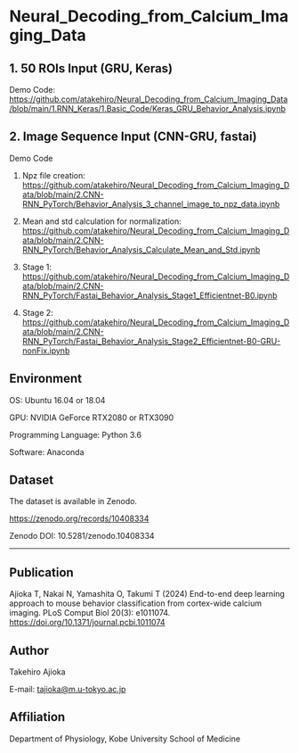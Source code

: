 # Neural_Decoding_from_Calcium_Imaging_Data


## 1. 50 ROIs Input (GRU, Keras)

Demo Code: https://github.com/atakehiro/Neural_Decoding_from_Calcium_Imaging_Data/blob/main/1.RNN_Keras/1.Basic_Code/Keras_GRU_Behavior_Analysis.ipynb

## 2. Image Sequence Input (CNN-GRU, fastai)

Demo Code

1. Npz file creation: https://github.com/atakehiro/Neural_Decoding_from_Calcium_Imaging_Data/blob/main/2.CNN-RNN_PyTorch/Behavior_Analysis_3_channel_image_to_npz_data.ipynb

2. Mean and std calculation for normalization: https://github.com/atakehiro/Neural_Decoding_from_Calcium_Imaging_Data/blob/main/2.CNN-RNN_PyTorch/Behavior_Analysis_Calculate_Mean_and_Std.ipynb

3. Stage 1: https://github.com/atakehiro/Neural_Decoding_from_Calcium_Imaging_Data/blob/main/2.CNN-RNN_PyTorch/Fastai_Behavior_Analysis_Stage1_Efficientnet-B0.ipynb

4. Stage 2: https://github.com/atakehiro/Neural_Decoding_from_Calcium_Imaging_Data/blob/main/2.CNN-RNN_PyTorch/Fastai_Behavior_Analysis_Stage2_Efficientnet-B0-GRU-nonFix.ipynb

## Environment

OS: Ubuntu 16.04 or 18.04

GPU: NVIDIA GeForce RTX2080 or RTX3090

Programming Language: Python 3.6

Software: Anaconda

## Dataset

The dataset is available in Zenodo.

https://zenodo.org/records/10408334

Zenodo DOI: 10.5281/zenodo.10408334

___

## Publication

Ajioka T, Nakai N, Yamashita O, Takumi T (2024) End-to-end deep learning approach to mouse behavior classification from cortex-wide calcium imaging. PLoS Comput Biol 20(3): e1011074. https://doi.org/10.1371/journal.pcbi.1011074

## Author
Takehiro Ajioka

E-mail: tajioka@m.u-tokyo.ac.jp

## Affiliation

Department of Physiology, Kobe University School of Medicine
